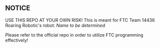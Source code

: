 ## NOTICE
USE THIS REPO AT YOUR OWN RISK! This is meant for FTC Team 14436 Roaring Robotic's robot: *Name to be determined*

Please refer to the official repo in order to utilize FTC programming effectively!
